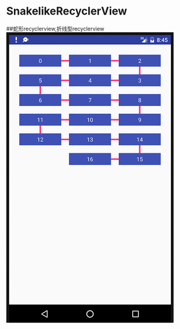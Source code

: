 # SnakelikeRecyclerView
##蛇形recyclerview,折线型recyclerview 
![image](https://github.com/dys1715/SnakelikeRecyclerView/blob/master/screenshoot/snake.png)
